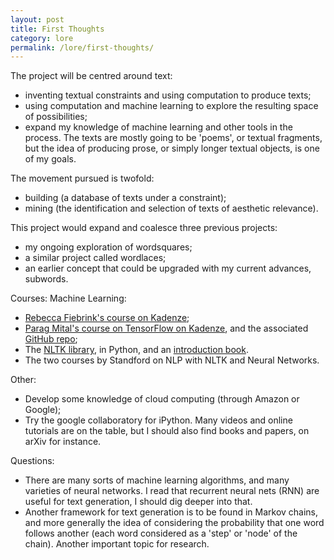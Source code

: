 ```yaml
---
layout: post
title: First Thoughts
category: lore
permalink: /lore/first-thoughts/
---
```


The project will be centred around text:
- inventing textual constraints and using computation to produce texts;
- using computation and machine learning to explore the resulting space of possibilities;
- expand my knowledge of machine learning and other tools in the process.
The texts are mostly going to be 'poems', or textual fragments, but the idea of producing prose, or simply longer textual objects, is one of my goals. 

The movement pursued is twofold:
- building (a database of texts under a constraint);
- mining (the identification and selection of texts of aesthetic relevance).

This project would expand and coalesce three previous projects:
- my ongoing exploration of wordsquares;
- a similar project called wordlaces;
- an earlier concept that could be upgraded with my current advances, subwords.

Courses:
Machine Learning:
- [Rebecca Fiebrink's course on Kadenze](https://www.kadenze.com/courses/machine-learning-for-musicians-and-artists-v);
- [Parag Mital's course on TensorFlow on Kadenze](https://www.kadenze.com/courses/creative-applications-of-deep-learning-with-tensorflow-iv), and the associated [GitHub repo](https://github.com/pkmital/CADL);
- The [NLTK library](http://www.nltk.org/), in Python, and an [introduction book](http://www.nltk.org/book_1ed/).
- The two courses by Standford on NLP with NLTK and Neural Networks.

Other:
- Develop some knowledge of cloud computing (through Amazon or Google);
- Try the google collaboratory for iPython.
Many videos and online tutorials are on the table, but I should also find books and papers, on arXiv for instance.

Questions:
- There are many sorts of machine learning algorithms, and many varieties of neural networks. I read that recurrent neural nets (RNN) are useful for text generation, I should dig deeper into that.
- Another framework for text generation is to be found in Markov chains, and more generally the idea of considering the probability that one word follows another (each word considered as a 'step' or 'node' of the chain). Another important topic for research.
